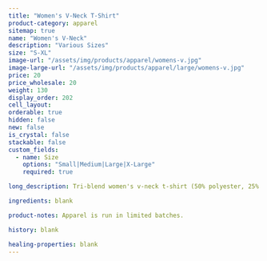 ```yaml
---
title: "Women's V-Neck T-Shirt"
product-category: apparel
sitemap: true
name: "Women's V-Neck"
description: "Various Sizes"
size: "S-XL"
image-url: "/assets/img/products/apparel/womens-v.jpg"
image-large-url: "/assets/img/products/apparel/large/womens-v.jpg"
price: 20
price_wholesale: 20
weight: 130
display_order: 202
cell_layout:
orderable: true
hidden: false
new: false
is_crystal: false
stackable: false
custom_fields:
  - name: Size
    options: "Small|Medium|Large|X-Large"
    required: true

long_description: Tri-blend women's v-neck t-shirt (50% polyester, 25% cotton, 25% rayon). Sizes S-XL. Available in charcoal black.

ingredients: blank

product-notes: Apparel is run in limited batches.

history: blank

healing-properties: blank
---
```

